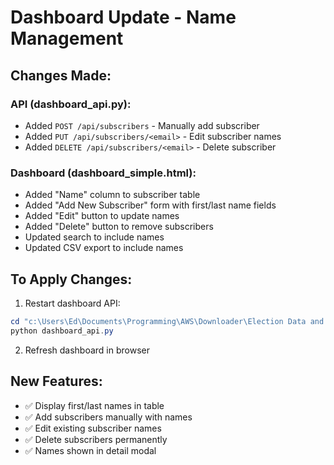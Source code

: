 # Dashboard Update - Name Management

## Changes Made:

### API (dashboard_api.py):
- Added `POST /api/subscribers` - Manually add subscriber
- Added `PUT /api/subscribers/<email>` - Edit subscriber names
- Added `DELETE /api/subscribers/<email>` - Delete subscriber

### Dashboard (dashboard_simple.html):
- Added "Name" column to subscriber table
- Added "Add New Subscriber" form with first/last name fields
- Added "Edit" button to update names
- Added "Delete" button to remove subscribers
- Updated search to include names
- Updated CSV export to include names

## To Apply Changes:

1. Restart dashboard API:
```powershell
cd "c:\Users\Ed\Documents\Programming\AWS\Downloader\Election Data and Files\Email and Tracking"
python dashboard_api.py
```

2. Refresh dashboard in browser

## New Features:
- ✅ Display first/last names in table
- ✅ Add subscribers manually with names
- ✅ Edit existing subscriber names
- ✅ Delete subscribers permanently
- ✅ Names shown in detail modal
